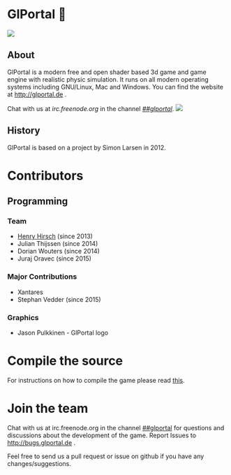 # GlPortal :cake:
<a href="https://jenkins.glportal.de/job/GlPortal/"><img src="https://jenkins.glportal.de/buildStatus/icon?job=GlPortal"></a>

## About
GlPortal is a modern free and open shader based 3d game and game engine with realistic physic simulation.
It runs on all modern operating systems including GNU/Linux, Mac and Windows.
You can find the website at http://glportal.de .

Chat with us at *irc.freenode.org* in the channel [*##glportal*](https://webchat.freenode.net/).
<img src="http://glportal.de/glportal.gif">

## History 
GlPortal is based on a project by Simon Larsen in 2012.
# Contributors
## Programming
### Team
- [Henry Hirsch](http://w3-net.de/) (since 2013)
- Julian Thijssen (since 2014)
- Dorian Wouters (since 2014)
- Juraj Oravec (since 2015)


### Major Contributions
- Xantares
- Stephan Vedder (since 2015)

### Graphics
- Jason Pulkkinen - GlPortal logo

# Compile the source
For instructions on how to compile the game please read [this](COMPILE.md).
# Join the team
Chat with us at irc.freenode.org in the channel [##glportal](https://webchat.freenode.net/)
for questions and discussions about the development of the game.
Report Issues to http://bugs.glportal.de .

Feel free to send us a pull request or issue on github if you have any changes/suggestions.
